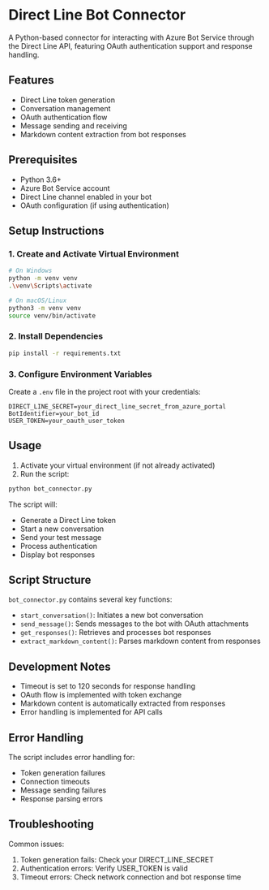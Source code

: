 # Direct Line Bot Connector

A Python-based connector for interacting with Azure Bot Service through the Direct Line API, featuring OAuth authentication support and response handling.

## Features
- Direct Line token generation
- Conversation management
- OAuth authentication flow
- Message sending and receiving
- Markdown content extraction from bot responses

## Prerequisites
- Python 3.6+
- Azure Bot Service account
- Direct Line channel enabled in your bot
- OAuth configuration (if using authentication)

## Setup Instructions

### 1. Create and Activate Virtual Environment
```bash
# On Windows
python -m venv venv
.\venv\Scripts\activate

# On macOS/Linux
python3 -m venv venv
source venv/bin/activate
```

### 2. Install Dependencies
```bash
pip install -r requirements.txt
```

### 3. Configure Environment Variables
Create a `.env` file in the project root with your credentials:

```dotenv
DIRECT_LINE_SECRET=your_direct_line_secret_from_azure_portal
BotIdentifier=your_bot_id
USER_TOKEN=your_oauth_user_token
```

## Usage

1. Activate your virtual environment (if not already activated)
2. Run the script:
```bash
python bot_connector.py
```

The script will:
- Generate a Direct Line token
- Start a new conversation
- Send your test message
- Process authentication
- Display bot responses

## Script Structure

`bot_connector.py` contains several key functions:
- `start_conversation()`: Initiates a new bot conversation
- `send_message()`: Sends messages to the bot with OAuth attachments
- `get_responses()`: Retrieves and processes bot responses
- `extract_markdown_content()`: Parses markdown content from responses

## Development Notes
- Timeout is set to 120 seconds for response handling
- OAuth flow is implemented with token exchange
- Markdown content is automatically extracted from responses
- Error handling is implemented for API calls

## Error Handling
The script includes error handling for:
- Token generation failures
- Connection timeouts
- Message sending failures
- Response parsing errors

## Troubleshooting
Common issues:
1. Token generation fails: Check your DIRECT_LINE_SECRET
2. Authentication errors: Verify USER_TOKEN is valid
3. Timeout errors: Check network connection and bot response time